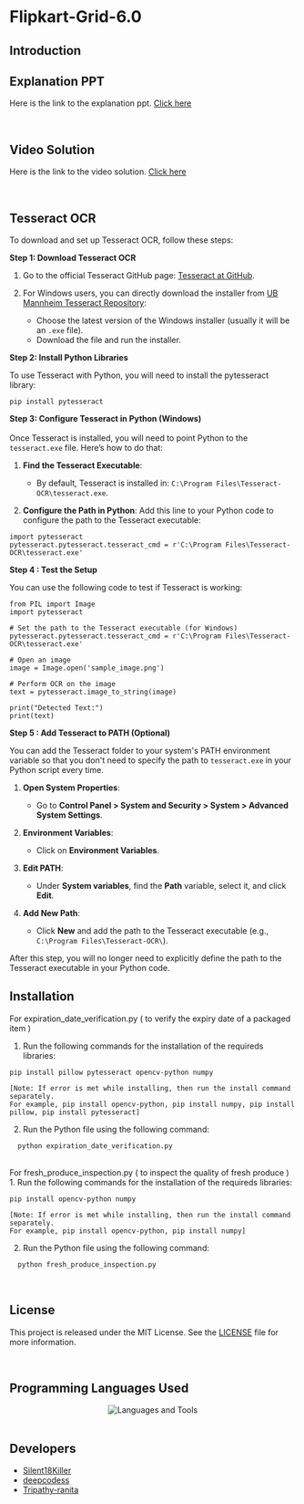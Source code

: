 # Flipkart-Grid-6.0
<h2>Introduction</h2>

<h2>Explanation PPT</h2>
<p>Here is the link to the explanation ppt. <a href="">Click here</a></p>
</br>

<h2>Video Solution</h2>
<p>Here is the link to the video solution. <a href="">Click here</a></p>
</br>

<h2>Tesseract OCR</h2>

To download and set up Tesseract OCR, follow these steps:

**Step 1: Download Tesseract OCR**

1. Go to the official Tesseract GitHub page: [Tesseract at GitHub](https://github.com/tesseract-ocr/tesseract).

2. For Windows users, you can directly download the installer from [UB Mannheim Tesseract Repository](https://github.com/UB-Mannheim/tesseract/wiki):

   - Choose the latest version of the Windows installer (usually it will be an `.exe` file).
   - Download the file and run the installer.

**Step 2: Install Python Libraries**

To use Tesseract with Python, you will need to install the pytesseract library:

```
pip install pytesseract
```

**Step 3: Configure Tesseract in Python (Windows)**
</br></br>
Once Tesseract is installed, you will need to point Python to the `tesseract.exe` file. Here’s how to do that:

1. **Find the Tesseract Executable**:
    - By default, Tesseract is installed in: `C:\Program Files\Tesseract-OCR\tesseract.exe`.
      
2. **Configure the Path in Python**: Add this line to your Python code to configure the path to the Tesseract executable:

```
import pytesseract
pytesseract.pytesseract.tesseract_cmd = r'C:\Program Files\Tesseract-OCR\tesseract.exe'
```

**Step 4 : Test the Setup**
</br>

You can use the following code to test if Tesseract is working:

```
from PIL import Image
import pytesseract

# Set the path to the Tesseract executable (for Windows)
pytesseract.pytesseract.tesseract_cmd = r'C:\Program Files\Tesseract-OCR\tesseract.exe'

# Open an image
image = Image.open('sample_image.png')

# Perform OCR on the image
text = pytesseract.image_to_string(image)

print("Detected Text:")
print(text)
```

**Step 5 : Add Tesseract to PATH (Optional)**

You can add the Tesseract folder to your system's PATH environment variable so that you don't need to specify the path to `tesseract.exe` in your Python script every time.

1. **Open System Properties**:
   - Go to **Control Panel > System and Security > System > Advanced System Settings**.

2. **Environment Variables**:
   - Click on **Environment Variables**.

3. **Edit PATH**:
   - Under **System variables**, find the **Path** variable, select it, and click **Edit**.

4. **Add New Path**:
   - Click **New** and add the path to the Tesseract executable (e.g., `C:\Program Files\Tesseract-OCR\`).

After this step, you will no longer need to explicitly define the path to the Tesseract executable in your Python code.
</br>

<h2>Installation</h2>
For expiration_date_verification.py ( to verify the expiry date of a packaged item )
</br>


1. Run the following commands for the installation of the requireds libraries:

```
pip install pillow pytesseract opencv-python numpy

[Note: If error is met while installing, then run the install command separately.
For example, pip install opencv-python, pip install numpy, pip install pillow, pip install pytesseract]
```

2. Run the Python file using the following command:

```
  python expiration_date_verification.py
```

</br>
For fresh_produce_inspection.py ( to inspect the quality of fresh produce )
</br>
1. Run the following commands for the installation of the requireds libraries:

```
pip install opencv-python numpy

[Note: If error is met while installing, then run the install command separately.
For example, pip install opencv-python, pip install numpy]
```

2. Run the Python file using the following command:

```
  python fresh_produce_inspection.py
```
</br>

<h2>License</h2>
<p>This project is released under the MIT License. See the <a href="https://github.com/Silent18Killer/Face-Emotion-Recognition/blob/main/LICENSE">LICENSE</a> file for more information.</p>
</br>

<h2>Programming Languages Used</h2>
<div align="center">
  <img aligh="center" src="https://skillicons.dev/icons?i=python,opencv" alt="Languages and Tools">
</div>
</br>

<h2>Developers</h2>
<ul>
  <li><a href="https://github.com/Silent18Killer">Silent18Killer</a></li>
  <li><a href="https://github.com/deepcodess">deepcodess</a></li>
  <li><a href="https://github.com/RanitaTripathy">Tripathy-ranita</a></li>
</ul>
